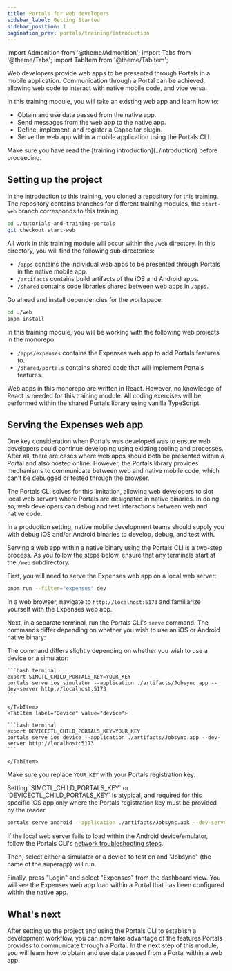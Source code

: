 ```yaml
---
title: Portals for web developers
sidebar_label: Getting Started
sidebar_position: 1
pagination_prev: portals/training/introduction
---
```


import Admonition from '@theme/Admonition';
import Tabs from '@theme/Tabs';
import TabItem from '@theme/TabItem';

Web developers provide web apps to be presented through Portals in a mobile application. Communication through a Portal can be achieved, allowing web code to interact with native mobile code, and vice versa.

In this training module, you will take an existing web app and learn how to:

- Obtain and use data passed from the native app.
- Send messages from the web app to the native app.
- Define, implement, and register a Capacitor plugin.
- Serve the web app within a mobile application using the Portals CLI. 

<Admonition type="note">
Make sure you have read the [training introduction](../introduction) before proceeding. 
</Admonition>

## Setting up the project

In the introduction to this training, you cloned a repository for this training. The repository contains branches for different training modules, the `start-web` branch corresponds to this training:

```bash terminal
cd ./tutorials-and-training-portals
git checkout start-web
```

All work in this training module will occur within the `/web` directory. In this directory, you will find the following sub directories:

- `/apps` contains the individual web apps to be presented through Portals in the native mobile app.
- `/artifacts` contains build artifacts of the iOS and Android apps.
- `/shared` contains code libraries shared between web apps in `/apps`.

Go ahead and install dependencies for the workspace:

```bash terminal
cd ./web
pnpm install
```

In this training module, you will be working with the following web projects in the monorepo:

- `/apps/expenses` contains the Expenses web app to add Portals features to.
- `/shared/portals` contains shared code that will implement Portals features.

<Admonition type="info">
Web apps in this monorepo are written in React. However, no knowledge of React is needed for this training module. All coding exercises will be performed within the shared Portals library using vanilla TypeScript. 
</Admonition>

## Serving the Expenses web app

One key consideration when Portals was developed was to ensure web developers could continue developing using existing tooling and processes. After all, there are cases where web apps should both be presented within a Portal and also hosted online. However, the Portals library provides mechanisms to communicate between web and native mobile code, which can't be debugged or tested through the browser. 

The Portals CLI solves for this limitation, allowing web developers to slot local web servers where Portals are designated in native binaries. In doing so, web developers can debug and test interactions between web and native code.

<Admonition type="info">
In a production setting, native mobile development teams should supply you with debug iOS and/or Android binaries to develop, debug, and test with.
</Admonition>

Serving a web app within a native binary using the Portals CLI is a two-step process. As you follow the steps below, ensure that any terminals start at the `/web` subdirectory.

First, you will need to serve the Expenses web app on a local web server:

```bash terminal
pnpm run --filter="expenses" dev
```

In a web browser, navigate to `http://localhost:5173` and familiarize yourself with the Expenses web app.

Next, in a separate terminal, run the Portals CLI's `serve` command. The commands differ depending on whether you wish to use an iOS or Android native binary:

<Tabs groupid="platforms">
  <TabItem label="iOS" value="ios" default>
    
  The command differs slightly depending on whether you wish to use a device or a simulator:

  <Tabs>
    <TabItem label="Simulator" value="sim" default>

    ```bash terminal
    export SIMCTL_CHILD_PORTALS_KEY=YOUR_KEY
    portals serve ios simulator --application ./artifacts/Jobsync.app --dev-server http://localhost:5173
    ```

    </TabItem>
    <TabItem label="Device" value="device">
    
    ```bash terminal
    export DEVICECTL_CHILD_PORTALS_KEY=YOUR_KEY
    portals serve ios device --application ./artifacts/Jobsync.app --dev-server http://localhost:5173
    ```

    </TabItem>
  </Tabs>

  Make sure you replace `YOUR_KEY` with your Portals registration key.

  <Admonition type="note">
  Setting `SIMCTL_CHILD_PORTALS_KEY` or `DEVICECTL_CHILD_PORTALS_KEY` is atypical, and required for this specific iOS app only where the Portals registration key must be provided by the reader. 
  </Admonition>

  </TabItem>
  <TabItem label="Android" value="android">

  ```bash terminal
  portals serve android --application ./artifacts/Jobsync.apk --dev-server http://localhost:5173
  ```

  <Admonition type="note">
  If the local web server fails to load within the Android device/emulator, follow the Portals CLI's <a href="https://ionic.io/docs/portals/cli/commands/serve-android#emulator-network-troubleshooting" target="_blank">network troubleshooting steps</a>. 
  </Admonition>


  </TabItem>
</Tabs>

Then, select either a simulator or a device to test on and "Jobsync" (the name of the superapp) will run.

Finally, press "Login" and select "Expenses" from the dashboard view. You will see the Expenses web app load within a Portal that has been configured within the native app.

## What's next

After setting up the project and using the Portals CLI to establish a development workflow, you can now take advantage of the features Portals provides to communicate through a Portal. In the next step of this module, you will learn how to obtain and use data passed from a Portal within a web app.